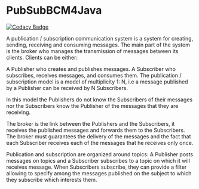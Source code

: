 # PubSubBCM4Java

[![Codacy Badge](https://api.codacy.com/project/badge/Grade/94dc52c7545146f4beddcb67687c7771)](https://www.codacy.com?utm_source=github.com&amp;utm_medium=referral&amp;utm_content=nadirbelarouci/PubSubBCM4Java&amp;utm_campaign=Badge_Grade)


A publication / subscription communication system is a system for creating, sending, receiving and consuming messages.
The main part of the system is the broker who manages the transmission of messages between its clients. Clients can be either:

A Publisher who creates and publishes messages.
A Subscriber who subscribes, receives messages, and consumes them.
The publication / subscription model is a model of multiplicity 1: N, i.e a message published by a Publisher can be received by N Subscribers.

In this model the Publishers do not know the Subscribers of their messages nor the Subscribers know the Publisher of the messages that they are receiving.

The broker is the link between the Publishers and the Subscribers, it receives the published messages and forwards them to the Subscribers. The broker must guarantees the delivery of the messages and the fact that each Subscriber receives each of the messages that he receives only once.

Publication and subscription are organized around topics: A Publisher posts messages on topics and a Subscriber subscribes to a topic on which it will receives message. When Subscribers subscribe, they can provide a filter allowing to specify among the messages published on the subject to which they subscribe which interests them.
